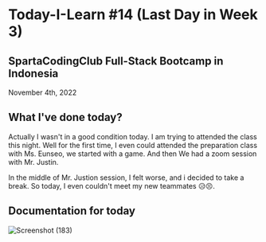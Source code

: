 # Today-I-Learn #14 (Last Day in Week 3)
## SpartaCodingClub Full-Stack Bootcamp in Indonesia
November 4th, 2022

## What I've done today?

Actually I wasn't in a good condition today. I am trying to attended the class this night.
Well for the first time, I even could attended the preparation class with Ms. Eunseo, we started with a game.
And then We had a zoom session with Mr. Justin.

In the middle of Mr. Justion session, I felt worse, and i decided to take a break. So today, I even couldn't meet my new teammates 😥😣.

## Documentation for today

![Screenshot (183)](https://user-images.githubusercontent.com/62550785/200053748-5a6f2fcb-1720-4c5a-99f8-08f89eab35ea.png)
